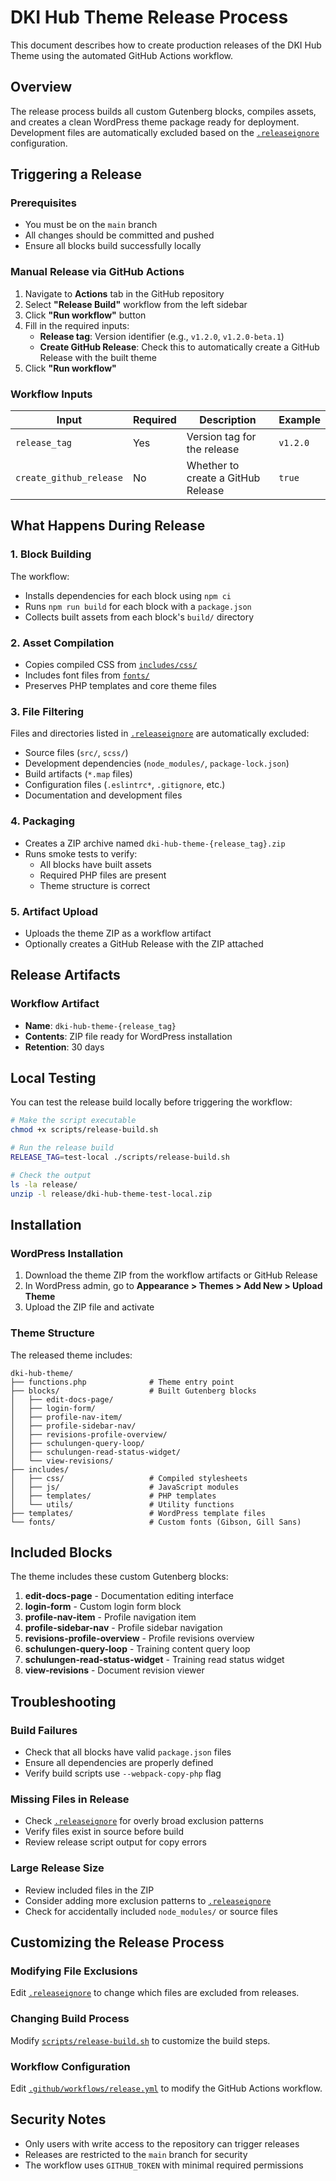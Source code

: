 # DKI Hub Theme Release Process

This document describes how to create production releases of the DKI Hub Theme using the automated GitHub Actions workflow.

## Overview

The release process builds all custom Gutenberg blocks, compiles assets, and creates a clean WordPress theme package ready for deployment. Development files are automatically excluded based on the [`.releaseignore`](.releaseignore) configuration.

## Triggering a Release

### Prerequisites

- You must be on the `main` branch
- All changes should be committed and pushed
- Ensure all blocks build successfully locally

### Manual Release via GitHub Actions

1. Navigate to **Actions** tab in the GitHub repository
2. Select **"Release Build"** workflow from the left sidebar
3. Click **"Run workflow"** button
4. Fill in the required inputs:
   - **Release tag**: Version identifier (e.g., `v1.2.0`, `v1.2.0-beta.1`)
   - **Create GitHub Release**: Check this to automatically create a GitHub Release with the built theme
5. Click **"Run workflow"**

### Workflow Inputs

| Input | Required | Description | Example |
|-------|----------|-------------|---------|
| `release_tag` | Yes | Version tag for the release | `v1.2.0` |
| `create_github_release` | No | Whether to create a GitHub Release | `true` |

## What Happens During Release

### 1. Block Building

The workflow:

- Installs dependencies for each block using `npm ci`
- Runs `npm run build` for each block with a `package.json`
- Collects built assets from each block's `build/` directory

### 2. Asset Compilation

- Copies compiled CSS from [`includes/css/`](includes/css/)
- Includes font files from [`fonts/`](fonts/)
- Preserves PHP templates and core theme files

### 3. File Filtering

Files and directories listed in [`.releaseignore`](.releaseignore) are automatically excluded:

- Source files (`src/`, `scss/`)
- Development dependencies (`node_modules/`, `package-lock.json`)
- Build artifacts (`*.map` files)
- Configuration files (`.eslintrc*`, `.gitignore`, etc.)
- Documentation and development files

### 4. Packaging

- Creates a ZIP archive named `dki-hub-theme-{release_tag}.zip`
- Runs smoke tests to verify:
  - All blocks have built assets
  - Required PHP files are present
  - Theme structure is correct

### 5. Artifact Upload

- Uploads the theme ZIP as a workflow artifact
- Optionally creates a GitHub Release with the ZIP attached

## Release Artifacts

### Workflow Artifact

- **Name**: `dki-hub-theme-{release_tag}`
- **Contents**: ZIP file ready for WordPress installation
- **Retention**: 30 days

## Local Testing

You can test the release build locally before triggering the workflow:

```bash
# Make the script executable
chmod +x scripts/release-build.sh

# Run the release build
RELEASE_TAG=test-local ./scripts/release-build.sh

# Check the output
ls -la release/
unzip -l release/dki-hub-theme-test-local.zip
```

## Installation

### WordPress Installation

1. Download the theme ZIP from the workflow artifacts or GitHub Release
2. In WordPress admin, go to **Appearance > Themes > Add New > Upload Theme**
3. Upload the ZIP file and activate

### Theme Structure

The released theme includes:

```
dki-hub-theme/
├── functions.php              # Theme entry point
├── blocks/                    # Built Gutenberg blocks
│   ├── edit-docs-page/
│   ├── login-form/
│   ├── profile-nav-item/
│   ├── profile-sidebar-nav/
│   ├── revisions-profile-overview/
│   ├── schulungen-query-loop/
│   ├── schulungen-read-status-widget/
│   └── view-revisions/
├── includes/
│   ├── css/                   # Compiled stylesheets
│   ├── js/                    # JavaScript modules
│   ├── templates/             # PHP templates
│   └── utils/                 # Utility functions
├── templates/                 # WordPress template files
└── fonts/                     # Custom fonts (Gibson, Gill Sans)
```

## Included Blocks

The theme includes these custom Gutenberg blocks:

1. **edit-docs-page** - Documentation editing interface
2. **login-form** - Custom login form block
3. **profile-nav-item** - Profile navigation item
4. **profile-sidebar-nav** - Profile sidebar navigation
5. **revisions-profile-overview** - Profile revisions overview
6. **schulungen-query-loop** - Training content query loop
7. **schulungen-read-status-widget** - Training read status widget
8. **view-revisions** - Document revision viewer

## Troubleshooting

### Build Failures

- Check that all blocks have valid `package.json` files
- Ensure all dependencies are properly defined
- Verify build scripts use `--webpack-copy-php` flag

### Missing Files in Release

- Check [`.releaseignore`](.releaseignore) for overly broad exclusion patterns
- Verify files exist in source before build
- Review release script output for copy errors

### Large Release Size

- Review included files in the ZIP
- Consider adding more exclusion patterns to [`.releaseignore`](.releaseignore)
- Check for accidentally included `node_modules/` or source files

## Customizing the Release Process

### Modifying File Exclusions

Edit [`.releaseignore`](.releaseignore) to change which files are excluded from releases.

### Changing Build Process

Modify [`scripts/release-build.sh`](scripts/release-build.sh) to customize the build steps.

### Workflow Configuration

Edit [`.github/workflows/release.yml`](.github/workflows/release.yml) to modify the GitHub Actions workflow.

## Security Notes

- Only users with write access to the repository can trigger releases
- Releases are restricted to the `main` branch for security
- The workflow uses `GITHUB_TOKEN` with minimal required permissions
